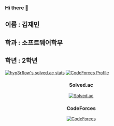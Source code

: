 ### Hi there 👋
## 이름 : 김재민
## 학과 : 소프트웨어학부
## 학년 : 2학년

[![hyp3rflow's solved.ac stats](https://github-readme-solvedac.hyp3rflow.vercel.app/api/?handle=jaemkim01)](https://solved.ac/profile/jaemkim01)
[![CodeForces Profile](https://cf.leed.at?id=jaemkim01)](https://codeforces.com/profile/jaemkim01)
<div align="center">  
<h3>Solved.ac</h3>  

[![Solved.ac](http://mazassumnida.wtf/api/v2/generate_badge?boj=jaemkim01)](https://solved.ac/jaemkim01)  

<h3>CodeForces</h3>  

[![CodeForces](https://cf.leed.at?id=jaemkim01)](https://codeforces.com/profile/jaemkim01)  

</div>

<!--
**Jaemin0730/Jaemin0730** is a ✨ _special_ ✨ repository because its `README.md` (this file) appears on your GitHub profile.

Here are some ideas to get you started:

- 🔭 I’m currently working on ...
- 🌱 I’m currently learning ...
- 👯 I’m looking to collaborate on ...
- 🤔 I’m looking for help with ...
- 💬 Ask me about ...
- 📫 How to reach me: ...
- 😄 Pronouns: ...
- ⚡ Fun fact: ...
-->
